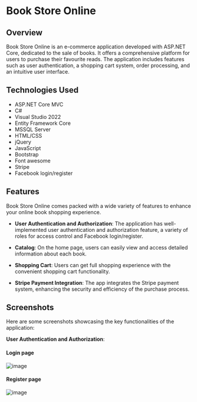 # Book Store Online

## Overview

Book Store Online is an e-commerce application developed with ASP.NET Core, dedicated to the sale of books. It offers a comprehensive platform for users to purchase their favourite reads. The application includes features such as user authentication, a shopping cart system, order processing, and an intuitive user interface.

## Technologies Used

- ASP.NET Core MVC
- C#
- Visual Studio 2022
- Entity Framework Core
- MSSQL Server
- HTML/CSS
- jQuery
- JavaScript
- Bootstrap
- Font awesome
- Stripe
- Facebook login/register

## Features

Book Store Online comes packed with a wide variety of features to enhance your online book shopping experience.

- **User Authentication and Authorization**: The application has well-implemented user authentication and authorization feature, a variety of roles for access control and Facebook login/register.

- **Catalog**: On the home page, users can easily view and access detailed information about each book.

- **Shopping Cart**: Users can get full shopping experience with the convenient shopping cart functionality.

- **Stripe Payment Integration**: The app integrates the Stripe payment system, enhancing the security and efficiency of the purchase process.

## Screenshots

Here are some screenshots showcasing the key functionalities of the application:

**User Authentication and Authorization**:

#### Login page

![image](https://github.com/VasilTsvetkov/BookStoreOnline/assets/84472315/4ee107c7-3011-480d-87bd-352301d40e63)

#### Register page

![image](https://github.com/VasilTsvetkov/BookStoreOnline/assets/84472315/d0a27ccb-8743-4700-9f42-fb436a9f3076)
